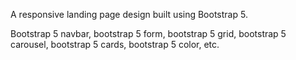 A responsive landing page design built using Bootstrap 5.

Bootstrap 5 navbar, bootstrap 5 form, bootstrap 5 grid, bootstrap 5 carousel, bootstrap 5 cards, bootstrap 5 color, etc.